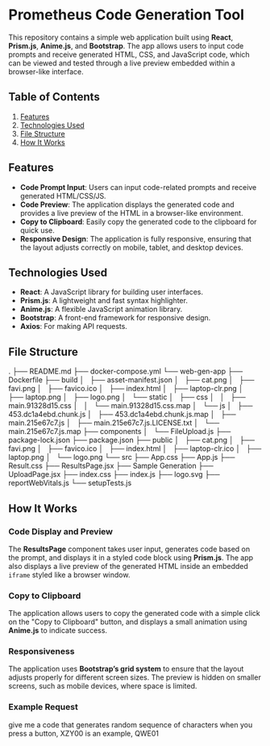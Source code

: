 # Prometheus Code Generation Tool

This repository contains a simple web application built using **React**, **Prism.js**, **Anime.js**, and **Bootstrap**. The app allows users to input code prompts and receive generated HTML, CSS, and JavaScript code, which can be viewed and tested through a live preview embedded within a browser-like interface.

## Table of Contents

1. [Features](#features)
2. [Technologies Used](#technologies-used)
3. [File Structure](#file-structure)
4. [How It Works](#how-it-works)


## Features

- **Code Prompt Input**: Users can input code-related prompts and receive generated HTML/CSS/JS.
- **Code Preview**: The application displays the generated code and provides a live preview of the HTML in a browser-like environment.
- **Copy to Clipboard**: Easily copy the generated code to the clipboard for quick use.
- **Responsive Design**: The application is fully responsive, ensuring that the layout adjusts correctly on mobile, tablet, and desktop devices.

## Technologies Used

- **React**: A JavaScript library for building user interfaces.
- **Prism.js**: A lightweight and fast syntax highlighter.
- **Anime.js**: A flexible JavaScript animation library.
- **Bootstrap**: A front-end framework for responsive design.
- **Axios**: For making API requests.

## File Structure

.
├── README.md
├── docker-compose.yml
└── web-gen-app
├── Dockerfile
├── build
│   ├── asset-manifest.json
│   ├── cat.png
│   ├── favi.png
│   ├── favico.ico
│   ├── index.html
│   ├── laptop-clr.png
│   ├── laptop.png
│   ├── logo.png
│   └── static
│       ├── css
│       │   ├── main.91328d15.css
│       │   └── main.91328d15.css.map
│       └── js
│           ├── 453.dc1a4ebd.chunk.js
│           ├── 453.dc1a4ebd.chunk.js.map
│           ├── main.215e67c7.js
│           ├── main.215e67c7.js.LICENSE.txt
│           └── main.215e67c7.js.map
├── components
│   └── FileUpload.js
├── package-lock.json
├── package.json
├── public
│   ├── cat.png
│   ├── favi.png
│   ├── favico.ico
│   ├── index.html
│   ├── laptop-clr.ico
│   ├── laptop.png
│   └── logo.png
└── src
├── App.css
├── App.js
├── Result.css
├── ResultsPage.jsx
├── Sample Generation
├── UploadPage.jsx
├── index.css
├── index.js
├── logo.svg
├── reportWebVitals.js
└── setupTests.js


## How It Works

### Code Display and Preview
The **ResultsPage** component takes user input, generates code based on the prompt, and displays it in a styled code block using **Prism.js**. The app also displays a live preview of the generated HTML inside an embedded `iframe` styled like a browser window.

### Copy to Clipboard
The application allows users to copy the generated code with a simple click on the "Copy to Clipboard" button, and displays a small animation using **Anime.js** to indicate success.

### Responsiveness
The application uses **Bootstrap’s grid system** to ensure that the layout adjusts properly for different screen sizes. The preview is hidden on smaller screens, such as mobile devices, where space is limited.

### Example Request
give me a code that generates random sequence of characters when you press a button,
XZY00 is an example, QWE01
